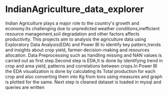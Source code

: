 # IndianAgriculture_data_explorer
   Indian Agriculture plays a major role to the country's growth and economy.Its challenging due to unpredicted weather conditions,inefficient resource management,soil degradation and other factors affects productivity. This projects aim to analysis the agriculture data using Exploratory Data Analysis(EDA) and Power BI to identify key pattern,trends and insights about crop yield, farmer-decision-making and resources allocation. Data Preprocessing such as handling missing and NAN values is carried out as first step.Second step is EDA,It is done by identifying trend in crop and area yield, patterns and correlations between crops.In Power BI the EDA visualization is done by calculating its Total production for each crop and also converting them into Kg from tons using measures and graph is plotted for the same. Next step is cleaned dataset is loaded in mysql and queries are written 

